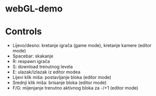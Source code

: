 # webGL-demo

# Controls

+ Lijevo/desno: kretanje igrača (game mode), kretanje kamere (editor mode)
+ Spacebar: skakanje
+ R: respawn igrača
+ S: download trenutnog levela
+ E: ulazak/izlazak iz editor modea
+ Lijevi klik miša: postavljanje bloka (editor mode)
+ Srednji klik miša: brisanje bloka (editor mode)
+ F/G: mijenjanje trenutno aktivnog bloka za -/+1 (editor mode)